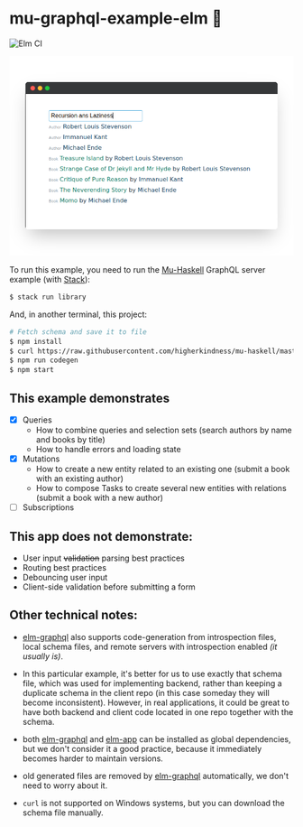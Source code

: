 # mu-graphql-example-elm 🌳

![Elm CI]

![preview]

To run this example, you need to run the [Mu-Haskell] GraphQL server example (with [Stack]):

```sh
$ stack run library
```

And, in another terminal, this project:

```sh
# Fetch schema and save it to file
$ npm install
$ curl https://raw.githubusercontent.com/higherkindness/mu-haskell/master/examples/library/library.graphql > library.graphql
$ npm run codegen
$ npm start
```

## This example demonstrates

- [x] Queries
   - How to combine queries and selection sets (search authors by name and books by title)
   - How to handle errors and loading state
- [x] Mutations
   - How to create a new entity related to an existing one (submit a book with an existing author)
   - How to compose Tasks to create several new entities with relations (submit a book with a new author)
- [ ] Subscriptions

## This app does not demonstrate:

- User input ~~validation~~ parsing best practices
- Routing best practices
- Debouncing user input
- Client-side validation before submitting a form

## Other technical notes:

- [elm-graphql] also supports code-generation from introspection files, local schema files, and remote servers with introspection enabled _(it usually is)_.
- In this particular example, it's better for us to use exactly that schema file, which was used for implementing backend, rather than keeping a duplicate schema in the client repo (in this case someday they will become inconsistent). However, in real applications, it could be great to have both backend and client code located in one repo together with the schema.
- both [elm-graphql] and [elm-app] can be installed as global dependencies, but we don't consider it a good practice, because it immediately becomes harder to maintain versions.
- old generated files are removed by [elm-graphql] automatically, we don't need to worry about it.
- `curl` is not supported on Windows systems, but you can download the schema file manually.


  [elm ci]: https://github.com/kutyel/mu-graphql-example-elm/workflows/Elm%20CI/badge.svg
  [preview]: docs/preview.png
  [mu-haskell]: https://github.com/higherkindness/mu-haskell
  [stack]: https://docs.haskellstack.org/en/stable/README/#how-to-install
  [elm-graphql]: https://github.com/dillonkearns/elm-graphql/
  [elm-app]: https://github.com/halfzebra/create-elm-app
